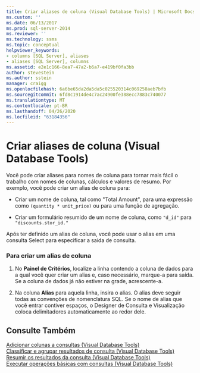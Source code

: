 ```yaml
---
title: Criar aliases de coluna (Visual Database Tools) | Microsoft Docs
ms.custom: ''
ms.date: 06/13/2017
ms.prod: sql-server-2014
ms.reviewer: ''
ms.technology: ssms
ms.topic: conceptual
helpviewer_keywords:
- columns [SQL Server], aliases
- aliases [SQL Server], columns
ms.assetid: e2e1c166-8ea7-47a2-b6a7-e419bf0fa3bb
author: stevestein
ms.author: sstein
manager: craigg
ms.openlocfilehash: 6a6be65da2da5da5c025520314c069258aeb7bfb
ms.sourcegitcommit: 6fd8c1914de4c7ac24900fe388ecc7883c740077
ms.translationtype: MT
ms.contentlocale: pt-BR
ms.lasthandoff: 04/26/2020
ms.locfileid: "63184356"
---
```

# <a name="create-column-aliases-visual-database-tools"></a>Criar aliases de coluna (Visual Database Tools)
  Você pode criar aliases para nomes de coluna para tornar mais fácil o trabalho com nomes de colunas, cálculos e valores de resumo. Por exemplo, você pode criar um alias de coluna para:  
  
-   Criar um nome de coluna, tal como "Total Amount", para uma expressão como `(quantity * unit_price)` ou para uma função de agregação.  
  
-   Criar um formulário resumido de um nome de coluna, como `"d_id"` para `"discounts.stor_id."`  
  
 Após ter definido um alias de coluna, você pode usar o alias em uma consulta Select para especificar a saída de consulta.  
  
### <a name="to-create-a-column-alias"></a>Para criar um alias de coluna  
  
1.  No **Painel de Critérios**, localize a linha contendo a coluna de dados para a qual você quer criar um alias e, caso necessário, marque-a para saída. Se a coluna de dados já não estiver na grade, acrescente-a.  
  
2.  Na coluna **Alias** para aquela linha, insira o alias. O alias deve seguir todas as convenções de nomenclatura SQL. Se o nome de alias que você entrar contiver espaços, o Designer de Consulta e Visualização coloca delimitadores automaticamente ao redor dele.  
  
## <a name="see-also"></a>Consulte Também  
 [Adicionar colunas a consultas &#40;Visual Database Tools&#41;](visual-database-tools.md)   
 [Classificar e agrupar resultados de consulta &#40;Visual Database Tools&#41;](sort-and-group-query-results-visual-database-tools.md)   
 [Resumir os resultados da consulta &#40;Visual Database Tools&#41;](summarize-query-results-visual-database-tools.md)   
 [Executar operações básicas com consultas &#40;Visual Database Tools&#41;](perform-basic-operations-with-queries-visual-database-tools.md)  
  
  
